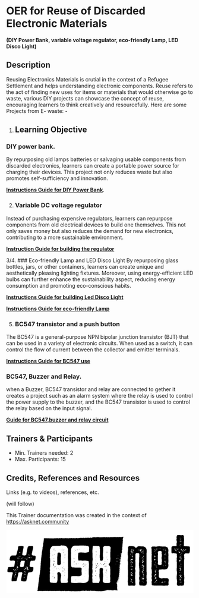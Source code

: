# OER for Reuse of Discarded Electronic Materials
**(DIY Power Bank, variable voltage regulator, eco-friendly Lamp, LED Disco Light)**

## Description
Reusing Electronics Materials is crutial in the context of a Refugee Settlement and helps understanding electronic components.
Reuse refers to the act of finding new uses for items or materials that would otherwise go to waste, various DIY projects can showcase the concept of reuse, encouraging learners to think creatively and resourcefully. Here are some Projects from E- waste: -



1. ## Learning Objective 
### DIY power bank.
By repurposing old lamps  batteries or salvaging usable components from discarded electronics, learners can create a portable power source for charging their devices. This project not only reduces waste but also promotes self-sufficiency and innovation.

[**Instructions Guide for DIY Power Bank**](DIY-Power-Bank.md).

2. ### Variable DC voltage regulator
Instead of purchasing expensive regulators, learners can repurpose components from old electrical devices to build one themselves. This not only saves money but also reduces the demand for new electronics, contributing to a more sustainable environment.

[**Instruction Guide for building the regulator**](Guide-DC-Voltage-Regulator.md)


3/4. ### Eco-friendly Lamp and LED Disco Light 
By repurposing glass bottles, jars, or other containers, learners can create unique and aesthetically pleasing lighting fixtures. Moreover, using energy-efficient LED bulbs can further enhance the sustainability aspect, reducing energy consumption and promoting eco-conscious habits.

[**Instructions Guide for building Led Disco Light**](LED-LIGHT.md)

[**Instructions Guide for eco-friendly Lamp**](Eco-FriendlyLamp.md)

5. ### BC547 transistor and a push button

The BC547 is a general-purpose NPN bipolar junction transistor (BJT) that can be used in a variety of electronic circuits. When used as a switch, it can control the flow of current between the collector and emitter terminals.

[**Instructions Guide for BC547 use**](Using-BC547-and-Pushbutton.md)

### BC547, Buzzer and Relay.
when a Buzzer, BC547 transistor and relay are connected to gether it creates a project such as an alarm system where the relay is used to control the power supply to the buzzer, and the BC547 transistor is used to control the relay based on the input signal.

[**Guide for BC547,buzzer and relay circuit**](Using-BC547-and-Pushbutton.md)

## Trainers & Participants
- Min. Trainers needed: 2
- Max. Participants: 15

## Credits, References and Resources  
Links (e.g. to videos), references, etc.

(will follow)
 

This Trainer documentation was created in the context of https://asknet.community

![ASKnet Logo](/images/asknet-logo.png)
